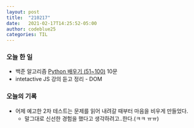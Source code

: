```yaml
---
layout: post
title:  "210217"
date:   2021-02-17T14:25:52-05:00
author: codeblue25
categories: TIL
---
```


<h3>오늘 한 일</h3>

* 백준 알고리즘 [Python 배우기 (51~100)](https://www.acmicpc.net/workbook/view/460) 10문
* intetactive JS 강의 듣고 정리 - DOM

<h3>오늘의 기록</h3>

* 어제 예고한 2차 테스트는 문제를 읽어 내려갈 때부터 마음을 비우게 만들었다.
  * 말그대로 신선한 경험을 했다고 생각하려고..한다.(ㅋㅋ ㅠㅠ)